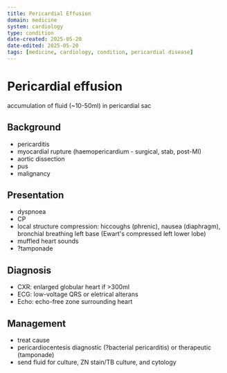 ```yaml
---
title: Pericardial Effusion
domain: medicine
system: cardiology
type: condition
date-created: 2025-05-20
date-edited: 2025-05-20
tags: [medicine, cardiology, condition, pericardial disease]
---
```


# Pericardial effusion
accumulation of fluid (~10-50ml) in pericardial sac

## Background
- pericarditis
- myocardial rupture (haemopericardium - surgical, stab, post-MI)
- aortic dissection
- pus
- malignancy

## Presentation
- dyspnoea
- CP
- local structure compression: hiccoughs (phrenic), nausea (diaphragm), bronchial breathing left base (Ewart's compressed left lower lobe)
- muffled heart sounds
- ?tamponade

## Diagnosis
- CXR: enlarged globular heart if >300ml
- ECG: low-voltage QRS or eletrical alterans
- Echo: echo-free zone surrounding heart

## Management
- treat cause
- pericardiocentesis diagnostic (?bacterial pericarditis) or therapeutic (tamponade)
- send fluid for culture, ZN stain/TB culture, and cytology
